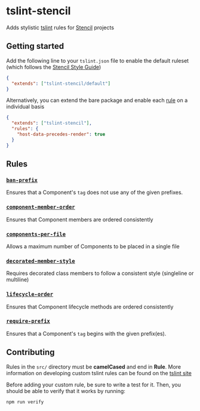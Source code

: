 # tslint-stencil

Adds stylistic [tslint](https://github.com/palantir/tslint) rules for [Stencil](https://github.com/ionic-team/stencil) projects

## Getting started

Add the following line to your `tslint.json` file to enable the default ruleset (which follows the [Stencil Style Guide](https://stenciljs.com/docs/style-guide))

```json
{
  "extends": ["tslint-stencil/default"]
}
```

Alternatively, you can extend the bare package and enable each [rule](#rules) on a individual basis

```json
{
  "extends": ["tslint-stencil"],
  "rules": {
    "host-data-precedes-render": true
  }
}
```

## Rules

### [`ban-prefix`](docs/ban-prefix.md)

Ensures that a Component's `tag` does not use any of the given prefixes.

### [`component-member-order`](docs/component-member-order.md)

Ensures that Component members are ordered consistently

### [`components-per-file`](docs/components-per-file.md)

Allows a maximum number of Components to be placed in a single file

### [`decorated-member-style`](docs/decorated-member-style.md)

Requires decorated class members to follow a consistent style (singleline or multiline)

### [`lifecycle-order`](docs/lifecycle-order.md)

Ensures that Component lifecycle methods are ordered consistently

### [`require-prefix`](docs/require-prefix.md)

Ensures that a Component's `tag` begins with the given prefix(es).

## Contributing

Rules in the `src/` directory must be **camelCased** and end in **Rule**.
More information on developing custom tslint rules can be found on the [tslint site](https://palantir.github.io/tslint/develop/custom-rules/)

Before adding your custom rule, be sure to write a test for it. Then, you should be able to verify that it works by running:

```
npm run verify
```
